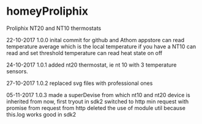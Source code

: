 ﻿# homeyProliphix

 Proliphix NT20 and NT10 thermostats

 22-10-2017   1.0.0 inital commit for github and Athom appstore
                    can  read temperature average which is the local temperature if you have a NT10
                    can read and set threshold temperature 
			        can read heat state on off
			  
24-10-2017    1.0.1  added nt20 thermostat, ie nt 10 with 3 temperature sensors.

27-10-2017    1.0.2 replaced svg files with professional ones

05-11-2017   1.0.3 made a superDevise from which nt10 and nt20 device is inherited from now, first tryout in sdk2 
                   switched to http min request with promise from request from http 
			       deleted the use of module util because this.log works good in sdk2 

